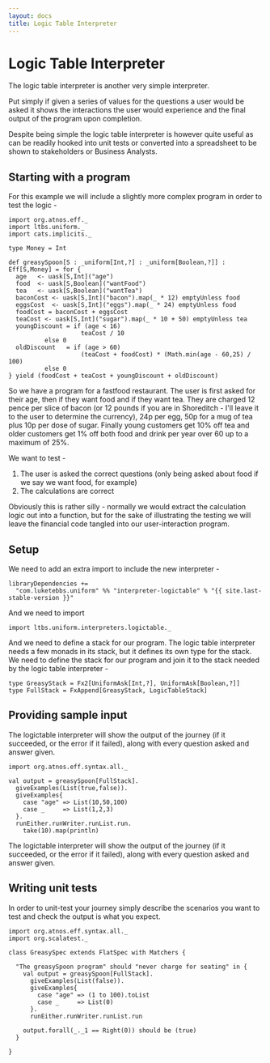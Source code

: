 ```yaml
---
layout: docs
title: Logic Table Interpreter
---
```


# Logic Table Interpreter

The logic table interpreter is another very simple interpreter.

Put simply if given a series of values for the questions a user would
be asked it shows the interactions the user would experience and the
final output of the program upon completion.

Despite being simple the logic table interpreter is however quite
useful as can be readily hooked into unit tests or converted into a
spreadsheet to be shown to stakeholders or Business Analysts.

## Starting with a program

For this example we will include a slightly more complex program in
order to test the logic -

```tut:silent
import org.atnos.eff._
import ltbs.uniform._
import cats.implicits._

type Money = Int 

def greasySpoon[S : _uniform[Int,?] : _uniform[Boolean,?]] : Eff[S,Money] = for {
  age   <- uask[S,Int]("age")
  food  <- uask[S,Boolean]("wantFood")
  tea   <- uask[S,Boolean]("wantTea")  
  baconCost <- uask[S,Int]("bacon").map(_ * 12) emptyUnless food
  eggsCost  <- uask[S,Int]("eggs").map(_ * 24) emptyUnless food
  foodCost = baconCost + eggsCost
  teaCost <- uask[S,Int]("sugar").map(_ * 10 + 50) emptyUnless tea
  youngDiscount = if (age < 16)
                    teaCost / 10
		  else 0
  oldDiscount   = if (age > 60)
                    (teaCost + foodCost) * (Math.min(age - 60,25) / 100)
		  else 0
} yield (foodCost + teaCost + youngDiscount + oldDiscount)
```

So we have a program for a fastfood restaurant. The user is first
asked for their age, then if they want food and if they want tea. They
are charged 12 pence per slice of bacon (or 12 pounds if you are in
Shoreditch - I'll leave it to the user to determine the currency), 24p
per egg, 50p for a mug of tea plus 10p per dose of sugar. Finally
young customers get 10% off tea and older customers get 1% off both
food and drink per year over 60 up to a maximum of 25%.

We want to test -

1. The user is asked the correct questions (only being asked
  about food if we say we want food, for example)
2. The calculations are correct

Obviously this is rather silly - normally we would extract the
calculation logic out into a function, but for the sake of
illustrating the testing we will leave the financial code tangled into
our user-interaction program. 

## Setup

We need to add an extra import to include the new interpreter -

```
libraryDependencies +=
  "com.luketebbs.uniform" %% "interpreter-logictable" % "{{ site.last-stable-version }}"
```

And we need to import 

```tut:silent
import ltbs.uniform.interpreters.logictable._
```

And we need to define a stack for our program. The logic table
interpreter needs a few monads in its stack, but it defines its own
type for the stack. We need to define the stack for our program and
join it to the stack needed by the logic table interpreter -

```tut:silent
type GreasyStack = Fx2[UniformAsk[Int,?], UniformAsk[Boolean,?]]
type FullStack = FxAppend[GreasyStack, LogicTableStack]
```

## Providing sample input

The logictable interpreter will show the output of the journey (if it succeeded,
or the error if it failed), along with every question asked and answer given.

```tut
import org.atnos.eff.syntax.all._

val output = greasySpoon[FullStack].
  giveExamples(List(true,false)).
  giveExamples{
    case "age" => List(10,50,100)
    case _     => List(1,2,3)
  }.
  runEither.runWriter.runList.run.
    take(10).map(println)
```

The logictable interpreter will show the output of the journey (if it succeeded,
or the error if it failed), along with every question asked and answer given.

## Writing unit tests 

In order to unit-test your journey simply describe the scenarios you want to
test and check the output is what you expect. 

```tut:silent
import org.atnos.eff.syntax.all._
import org.scalatest._

class GreasySpec extends FlatSpec with Matchers {

  "The greasySpoon program" should "never charge for seating" in {
    val output = greasySpoon[FullStack].
      giveExamples(List(false)).
      giveExamples{
        case "age" => (1 to 100).toList
        case _     => List(0)
      }.
      runEither.runWriter.runList.run
      
    output.forall(_._1 == Right(0)) should be (true)
  }

}
```

